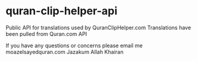 # quran-clip-helper-api
Public API for translations used by QuranClipHelper.com
Translations have been pulled from Quran.com API

If you have any questions or concerns please email me moazelsayedquran.com
Jazakum Allah Khairan
